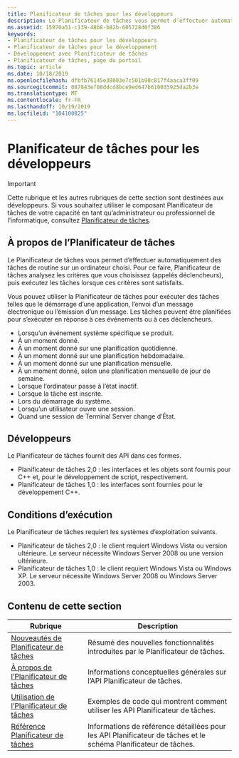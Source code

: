 ```yaml
---
title: Planificateur de tâches pour les développeurs
description: Le Planificateur de tâches vous permet d’effectuer automatiquement des tâches de routine sur un ordinateur choisi. Pour ce faire, Planificateur de tâches analysez les critères que vous choisissez (appelés déclencheurs), puis exécutez les tâches lorsque ces critères sont satisfaits.
ms.assetid: 15970a51-c139-48b8-b82b-605728d0f386
keywords:
- Planificateur de tâches pour les développeurs
- Planificateur de tâches pour le développement
- Développement avec Planificateur de tâches
- Planificateur de tâches, page du portail
ms.topic: article
ms.date: 10/18/2019
ms.openlocfilehash: dfbfb76145e38003e7c501b98c817f4aaca3ff09
ms.sourcegitcommit: 087843ef08ddcd8bce9ed647b610035925da2b3e
ms.translationtype: MT
ms.contentlocale: fr-FR
ms.lasthandoff: 10/19/2019
ms.locfileid: "104100825"
---
```

# <a name="task-scheduler-for-developers"></a>Planificateur de tâches pour les développeurs

> [!IMPORTANT]
> Cette rubrique et les autres rubriques de cette section sont destinées aux développeurs. Si vous souhaitez utiliser le composant Planificateur de tâches de votre capacité en tant qu’administrateur ou professionnel de l’informatique, consultez [Planificateur de tâches](/dynamics365/business-central/dev-itpro/developer/devenv-task-scheduler).

## <a name="about-the-task-scheduler"></a>À propos de l’Planificateur de tâches

Le Planificateur de tâches vous permet d’effectuer automatiquement des tâches de routine sur un ordinateur choisi. Pour ce faire, Planificateur de tâches analysez les critères que vous choisissez (appelés déclencheurs), puis exécutez les tâches lorsque ces critères sont satisfaits.

Vous pouvez utiliser la Planificateur de tâches pour exécuter des tâches telles que le démarrage d’une application, l’envoi d’un message électronique ou l’émission d’un message. Les tâches peuvent être planifiées pour s’exécuter en réponse à ces événements ou à ces déclencheurs. 

- Lorsqu’un événement système spécifique se produit.
- À un moment donné.
- À un moment donné sur une planification quotidienne.
- À un moment donné sur une planification hebdomadaire.
- À un moment donné sur une planification mensuelle.
- À un moment donné, selon une planification mensuelle de jour de semaine.
- Lorsque l’ordinateur passe à l’état inactif.
- Lorsque la tâche est inscrite.
- Lors du démarrage du système.
- Lorsqu’un utilisateur ouvre une session.
- Quand une session de Terminal Server change d’État.

## <a name="developers"></a>Développeurs

Le Planificateur de tâches fournit des API dans ces formes.

- Planificateur de tâches 2,0 : les interfaces et les objets sont fournis pour C++ et, pour le développement de script, respectivement.
- Planificateur de tâches 1,0 : les interfaces sont fournies pour le développement C++.

## <a name="run-time-requirements"></a>Conditions d’exécution

Le Planificateur de tâches requiert les systèmes d’exploitation suivants.

- Planificateur de tâches 2,0 : le client requiert Windows Vista ou version ultérieure. Le serveur nécessite Windows Server 2008 ou une version ultérieure.
- Planificateur de tâches 1,0 : le client requiert Windows Vista ou Windows XP. Le serveur nécessite Windows Server 2008 ou Windows Server 2003.

## <a name="in-this-section"></a>Contenu de cette section

| Rubrique | Description |
|-|-|
| [Nouveautés de Planificateur de tâches](what-s-new-in-task-scheduler.md) | Résumé des nouvelles fonctionnalités introduites par le Planificateur de tâches. |
| [À propos de l’Planificateur de tâches](about-the-task-scheduler.md) | Informations conceptuelles générales sur l’API Planificateur de tâches. |
| [Utilisation de l’Planificateur de tâches](using-the-task-scheduler.md) | Exemples de code qui montrent comment utiliser les API Planificateur de tâches. |
| [Référence Planificateur de tâches](task-scheduler-reference.md) | Informations de référence détaillées pour les API Planificateur de tâches et le schéma Planificateur de tâches. |